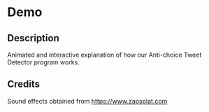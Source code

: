 # Demo

## Description
Animated and interactive explanation of how our Anti-choice Tweet Detector program works.

## Credits
Sound effects obtained from https://www.zapsplat.com
